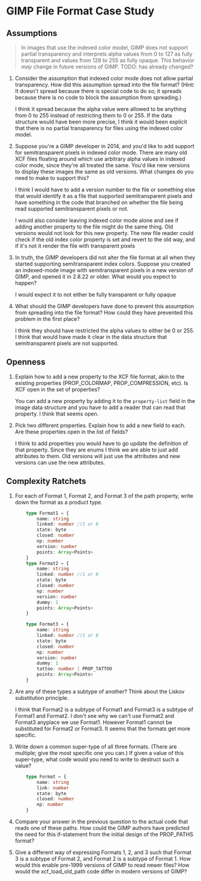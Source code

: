 # GIMP File Format Case Study

## Assumptions

> In images that use the indexed color model, GIMP does not support
partial transparency and interprets alpha values from 0 to 127 as
fully transparent and values from 128 to 255 as fully opaque. This
behavior _may_ change in future versions of GIMP.
TODO: has already changed?


1. Consider the assumption that indexed color mode does not allow partial transparency. How did this assumption spread into the file format? (Hint: It doesn't spread because there is special code to do so; it spreads because there is no code to block the assumption from spreading.)

    I think it spread because the alpha value  were allowed to be anything from 0 to 255 instead of restricting them to 0 or 255. If the data structure would have been more precise, I think it would been explicit that there is no partial transparency for files using the indexed color model.

2. Suppose you're a GIMP developer in 2014, and you'd like to add support for semitransparent pixels in indexed color mode. There are many old XCF files floating around which use arbitrary alpha values in indexed color mode, since they're all treated the same. You'd like new versions to display these images the same as old versions. What changes do you need to make to support this?

    I think I would have to add a version number to the file or something else that would identify it as a file that supported semitransparent pixels and have something in the code that branched on whether the file being read supported semitransparent pixels or not.

    I would also consider leaving indexed color mode alone and see if adding another property to the file might do the same thing. Old versions would not look for this new property. The new file reader could check if the old index color property is set and revert to the old way, and if it's not it render the file with transparent pixels

3. In truth, the GIMP developers did not alter the file format at all when they started supporting semitransparent index colors. Suppose you created an indexed-mode image with semitransparent pixels in a new version of GIMP, and opened it in 2.8.22 or older. What would you expect to happen?

    I would expect it to not either be fully transparent or fully opaque

4. What should the GIMP developers have done to prevent this assumption from spreading into the file format? How could they have prevented this problem in the first place?

    I think they should have restricted the alpha values to either be 0 or 255. I think that would have made it clear in the data structure that semitransparent pixels are not supported.



## Openness

1. Explain how to add a new property to the XCF file format, akin to the existing properties (PROP_COLORMAP, PROP_COMPRESSION, etc). Is XCF open in the set of properties?

    You can add a new property by adding it to the `property-list` field in the image data structure and you have to add a reader that can read that property. I think that seems open.

2. Pick two different properties. Explain how to add a new field to each. Are these properties open in the list of fields?

    I think to add properties you would have to go update the definition of that property. Since they are enums I think we are able to just add attributes to them. Old versions will just use the attributes and new versions can use the new attributes.


## Complexity Ratchets

1. For each of Format 1, Format 2, and Format 3 of the path property, write down the format as a product type.

    ```typescript
        type Format1 = {
            name: string
            linked: number //1 or 0
            state: byte
            closed: number
            np: number
            version: number
            points: Array<Points>
        }
        type Format2 = {
            name: string
            linked: number //1 or 0
            state: byte
            closed: number
            np: number
            version: number
            dummy: 1
            points: Array<Points>
        }

        type Format3 = {
            name: string
            linked: number //1 or 0
            state: byte
            closed: number
            np: number
            version: number
            dummy: 1
            tattoo: number | PROP_TATTOO
            points: Array<Points>
        }
    ```

3. Are any of these types a subtype of another? Think about the Liskov substitution principle.

    I think that Format2 is a subtype of Format1 and Format3 is a subtype of Format1 and Format2. I don't see why we can't use Format2 and Format3 anyplace we use Format1. However Format1 cannot be substituted for Format2 or Format3. It seems that the formats get more specific.

4. Write down a common super-type of all three formats. (There are multiple; give the most specific one you can.) If given a value of this super-type, what code would you need to write to destruct such a value?

    ```typescript
        type Format = {
            name: string
            link: number
            state: byte
            closed: number
            np: number
        }
    ```

5. Compare your answer in the previous question to the actual code that reads one of these paths. How could the GIMP authors have predicted the need for this if-statement from the initial design of the PROP_PATHS format?
6. Give a different way of expressing Formats 1, 2, and 3 such that Format 3 is a subtype of Format 2, and Format 2 is a subtype of Format 1. How would this enable pre-1999 versions of GIMP to read newer files? How would the xcf_load_old_path code differ in modern versions of GIMP?
